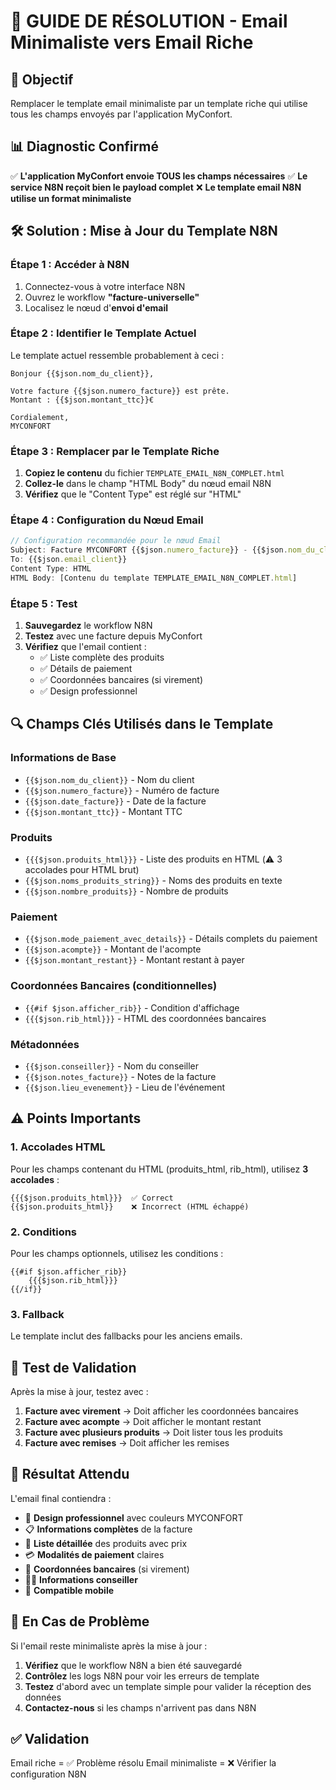 # 🔧 GUIDE DE RÉSOLUTION - Email Minimaliste vers Email Riche

## 🎯 Objectif
Remplacer le template email minimaliste par un template riche qui utilise tous les champs envoyés par l'application MyConfort.

## 📊 Diagnostic Confirmé
✅ **L'application MyConfort envoie TOUS les champs nécessaires**
✅ **Le service N8N reçoit bien le payload complet**
❌ **Le template email N8N utilise un format minimaliste**

## 🛠️ Solution : Mise à Jour du Template N8N

### Étape 1 : Accéder à N8N
1. Connectez-vous à votre interface N8N
2. Ouvrez le workflow **"facture-universelle"**
3. Localisez le nœud d'**envoi d'email**

### Étape 2 : Identifier le Template Actuel
Le template actuel ressemble probablement à ceci :
```
Bonjour {{$json.nom_du_client}},

Votre facture {{$json.numero_facture}} est prête.
Montant : {{$json.montant_ttc}}€

Cordialement,
MYCONFORT
```

### Étape 3 : Remplacer par le Template Riche
1. **Copiez le contenu** du fichier `TEMPLATE_EMAIL_N8N_COMPLET.html`
2. **Collez-le** dans le champ "HTML Body" du nœud email N8N
3. **Vérifiez** que le "Content Type" est réglé sur "HTML"

### Étape 4 : Configuration du Nœud Email
```javascript
// Configuration recommandée pour le nœud Email
Subject: Facture MYCONFORT {{$json.numero_facture}} - {{$json.nom_du_client}}
To: {{$json.email_client}}
Content Type: HTML
HTML Body: [Contenu du template TEMPLATE_EMAIL_N8N_COMPLET.html]
```

### Étape 5 : Test
1. **Sauvegardez** le workflow N8N
2. **Testez** avec une facture depuis MyConfort
3. **Vérifiez** que l'email contient :
   - ✅ Liste complète des produits
   - ✅ Détails de paiement
   - ✅ Coordonnées bancaires (si virement)
   - ✅ Design professionnel

## 🔍 Champs Clés Utilisés dans le Template

### Informations de Base
- `{{$json.nom_du_client}}` - Nom du client
- `{{$json.numero_facture}}` - Numéro de facture
- `{{$json.date_facture}}` - Date de la facture
- `{{$json.montant_ttc}}` - Montant TTC

### Produits
- `{{{$json.produits_html}}}` - Liste des produits en HTML (⚠️ 3 accolades pour HTML brut)
- `{{$json.noms_produits_string}}` - Noms des produits en texte
- `{{$json.nombre_produits}}` - Nombre de produits

### Paiement
- `{{$json.mode_paiement_avec_details}}` - Détails complets du paiement
- `{{$json.acompte}}` - Montant de l'acompte
- `{{$json.montant_restant}}` - Montant restant à payer

### Coordonnées Bancaires (conditionnelles)
- `{{#if $json.afficher_rib}}` - Condition d'affichage
- `{{{$json.rib_html}}}` - HTML des coordonnées bancaires

### Métadonnées
- `{{$json.conseiller}}` - Nom du conseiller
- `{{$json.notes_facture}}` - Notes de la facture
- `{{$json.lieu_evenement}}` - Lieu de l'événement

## ⚠️ Points Importants

### 1. Accolades HTML
Pour les champs contenant du HTML (produits_html, rib_html), utilisez **3 accolades** :
```
{{{$json.produits_html}}}  ✅ Correct
{{$json.produits_html}}    ❌ Incorrect (HTML échappé)
```

### 2. Conditions
Pour les champs optionnels, utilisez les conditions :
```
{{#if $json.afficher_rib}}
    {{{$json.rib_html}}}
{{/if}}
```

### 3. Fallback
Le template inclut des fallbacks pour les anciens emails.

## 🧪 Test de Validation

Après la mise à jour, testez avec :
1. **Facture avec virement** → Doit afficher les coordonnées bancaires
2. **Facture avec acompte** → Doit afficher le montant restant
3. **Facture avec plusieurs produits** → Doit lister tous les produits
4. **Facture avec remises** → Doit afficher les remises

## 🎯 Résultat Attendu

L'email final contiendra :
- 🎨 **Design professionnel** avec couleurs MYCONFORT
- 📋 **Informations complètes** de la facture
- 🛒 **Liste détaillée** des produits avec prix
- 💳 **Modalités de paiement** claires
- 🏦 **Coordonnées bancaires** (si virement)
- 👨‍💼 **Informations conseiller**
- 📱 **Compatible mobile**

## 🚨 En Cas de Problème

Si l'email reste minimaliste après la mise à jour :
1. **Vérifiez** que le workflow N8N a bien été sauvegardé
2. **Contrôlez** les logs N8N pour voir les erreurs de template
3. **Testez** d'abord avec un template simple pour valider la réception des données
4. **Contactez-nous** si les champs n'arrivent pas dans N8N

## ✅ Validation

Email riche = ✅ Problème résolu
Email minimaliste = ❌ Vérifier la configuration N8N
